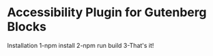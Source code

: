 # Accessibility Plugin for Gutenberg Blocks

Installation
1-npm install
2-npm run build
3-That's it!
